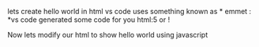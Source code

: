 lets create hello world in html
vs code uses something known as * emmet : *vs code generated some code for you
html:5 or !

Now lets modify our html to show hello world using javascript
